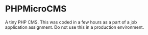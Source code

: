 # PHPMicroCMS

A tiny PHP CMS. This was coded in a few hours as a part of a job application assignment. Do not use this in a production environment.